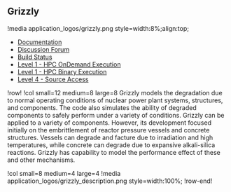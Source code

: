 ## Grizzly

!media application_logos/grizzly.png style=width:8%;align:top;

- [Documentation](https://grizzly-docs.hpcondemand.inl.gov/latest/)
- [Discussion Forum](https://grizzly-discourse.hpcondemand.inl.gov)
- [Build Status](https://civet.inl.gov/repo/856/)
- [Level 1 - HPC OnDemand Execution](ncrc/applications/ncrc_ondemand_grizzly.md)
- [Level 1 - HPC Binary Execution](ncrc/applications/ncrc_hpc_grizzly.md)
- [Level 4 - Source Access](ncrc/applications/ncrc_develop_grizzly.md)

!row!
!col small=12 medium=8 large=8
Grizzly models the degradation due to normal operating conditions of nuclear power plant systems, structures, and components. The code also simulates the ability of degraded components to safely perform under a variety of conditions. Grizzly can be applied to a variety of components. However, its development focused initially on the embrittlement of reactor pressure vessels and concrete structures. Vessels can degrade and facture due to irradiation and high temperatures, while concrete can degrade due to expansive alkali-silica reactions. Grizzly has capability to model the performance effect of these and other mechanisms.

!col small=8 medium=4 large=4
!media application_logos/grizzly_description.png style=width:100%;
!row-end!
